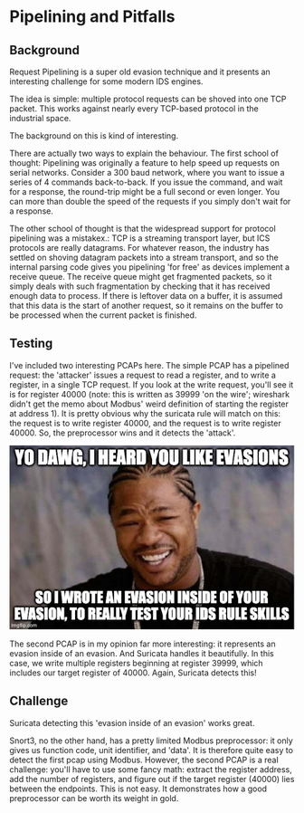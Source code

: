 # Pipelining and Pitfalls

## Background

Request Pipelining is a super old evasion technique and it presents an interesting challenge for some modern IDS engines.

The idea is simple: multiple protocol requests can be shoved into one TCP packet. This works against nearly every TCP-based protocol in the industrial space.

The background on this is kind of interesting. 

There are actually two ways to explain the behaviour. The first school of thought: Pipelining was originally a feature to help speed up requests on serial networks. Consider a 300 baud network, where you want to issue a series of 4 commands back-to-back. If you issue the command, and wait for a response, the round-trip might be a full second or even longer. You can more than double the speed of the requests if you simply don't wait for a response.

The other school of thought is that the widespread support for protocol pipelining was a mistakex.: TCP is a streaming transport layer, but ICS protocols are really datagrams. For whatever reason, the industry has settled on shoving datagram packets into a stream transport, and so the internal parsing code gives you pipelining 'for free' as devices implement a receive queue. The receive queue might get fragmented packets, so it simply deals with such fragmentation by checking that it has received enough data to process. If there is leftover data on a buffer, it is assumed that this data is the start of another request, so it remains on the buffer to be processed when the current packet is finished.

## Testing

I've included two interesting PCAPs here. The simple PCAP has a pipelined request: the 'attacker' issues a request to read a register, and to write a register, in a single TCP request. If you look at the write request, you'll see it is for register 40000 (note: this is written as 39999 'on the wire'; wireshark didn't get the memo about Modbus' weird definition of starting the register at address 1). It is pretty obvious why the suricata rule will match on this: the request is to write register 40000, and the request is to write register 40000. So, the preprocessor wins and it detects the 'attack'.

![double evasion](./images/yo-dawg.jpg "Double Evasion")

The second PCAP is in my opinion far more interesting: it represents an evasion inside of an evasion. And Suricata handles it beautifully. In this case, we write multiple registers beginning at register 39999, which includes our target register of 40000. Again, Suricata detects this!

## Challenge

Suricata detecting this 'evasion inside of an evasion' works great.

Snort3, no the other hand, has a pretty limited Modbus preprocessor: it only gives us function code, unit identifier, and 'data'. It is therefore quite easy to detect the first pcap using Modbus. However, the second PCAP is a real challenge: you'll have to use some fancy math: extract the register address, add the number of registers, and figure out if the target register (40000) lies between the endpoints. This is not easy. It demonstrates how a good preprocessor can be worth its weight in gold.
